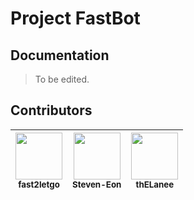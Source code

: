 # Project FastBot
## Documentation
  > To be edited.
## Contributors
| <img src="https://avatars.githubusercontent.com/u/103680748?v=4" width="75px;"/><br /><sub><b>fast2letgo</b>| <img src="https://avatars.githubusercontent.com/u/91300742?v=4" width="75px;"/><br /><sub><b>Steven-Eon</b>| <img src="https://avatars.githubusercontent.com/u/92767729?v=4" width="75px;"/><br /><sub><b>thELanee</b>| 
| :---: | :---: | :---: |
